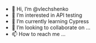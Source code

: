 - 👋 Hi, I’m @vlechshenko
- 👀 I’m interested in API testing
- 🌱 I’m currently learning Cypress
- 💞️ I’m looking to collaborate on ...
- 📫 How to reach me ...

<!---
vlechshenko/vlechshenko is a ✨ special ✨ repository because its `README.md` (this file) appears on your GitHub profile.
You can click the Preview link to take a look at your changes.
--->
